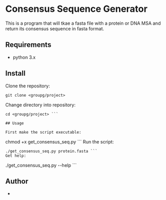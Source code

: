 # Consensus Sequence Generator

This is a program that will tkae a fasta file with a protein or DNA MSA and return its consensus sequence in fasta format.

## Requirements
* python 3.x

## Install


Clone the repository:
```
git clone <groupg/project>
```
Change directory into repository:
```
cd <groupg/project> ```

## Usage

First make the script executable:
```
chmod +x get_consensus_seq.py ```
Run the script:
```
./get_consensus_seq.py protein.fasta ```
Get help:
```
./get_consensus_seq.py --help ```
## Author
* <Kenny>
